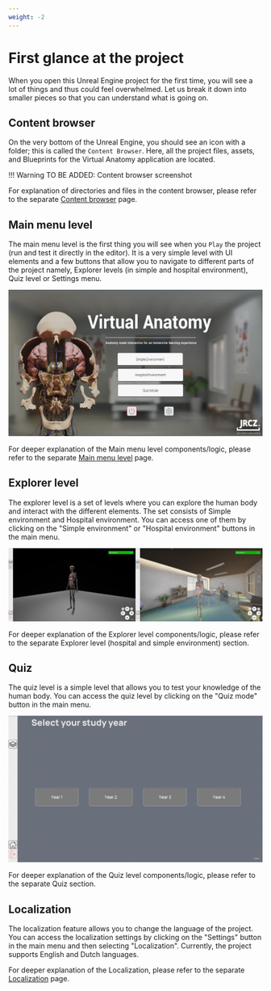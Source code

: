 ```yaml
---
weight: -2
---
```


# First glance at the project

When you open this Unreal Engine project for the first time, you will see a lot of things and thus could feel overwhelmed. Let us break it down into smaller pieces so that you can understand what is going on.

## Content browser

On the very bottom of the Unreal Engine, you should see an icon with a folder; this is called the `Content Browser`. Here, all the project files, assets, and Blueprints for the Virtual Anatomy application are located.

!!! Warning
    TO BE ADDED: Content browser screenshot

For explanation of directories and files in the content browser, please refer to the separate [Content browser](ContentBrowser.md) page.

## Main menu level

The main menu level is the first thing you will see when you `Play` the project (run and test it directly in the editor). It is a very simple level with UI elements and a few buttons that allow you to navigate to different parts of the project namely, Explorer levels (in simple and hospital environment), Quiz level or Settings menu.

![Main menu level](../images/main-menu-level.png)

For deeper explanation of the Main menu level components/logic, please refer to the separate [Main menu level](Main-Menu-Level.md) page.

## Explorer level

The explorer level is a set of levels where you can explore the human body and interact with the different elements. The set consists of Simple environment and Hospital environment. You can access one of them by clicking on the "Simple environment" or "Hospital environment" buttons in the main menu.

![Explorer levels](../images/explorer-level.jpg)

For deeper explanation of the Explorer level components/logic, please refer to the separate Explorer level (hospital and simple environment) section.

## Quiz

The quiz level is a simple level that allows you to test your knowledge of the human body. You can access the quiz level by clicking on the "Quiz mode" button in the main menu.

![Quiz level](../images/quiz-level.png)

For deeper explanation of the Quiz level components/logic, please refer to the separate Quiz section.

## Localization

The localization feature allows you to change the language of the project. You can access the localization settings by clicking on the "Settings" button in the main menu and then selecting "Localization". Currently, the project supports English and Dutch languages.

For deeper explanation of the Localization, please refer to the separate [Localization](Localization.md) page.
